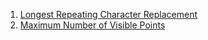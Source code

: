 1. [Longest Repeating Character Replacement](https://leetcode.com/problems/longest-repeating-character-replacement/description/)
2. [Maximum Number of Visible Points](https://leetcode.com/problems/maximum-number-of-visible-points/)
